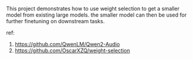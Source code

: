 This project demonstrates how to use weight selection to get a smaller model from existing large models.
the smaller model can then be used for further finetuning on downstream tasks.

ref: 
1. https://github.com/QwenLM/Qwen2-Audio
2. https://github.com/OscarXZQ/weight-selection


